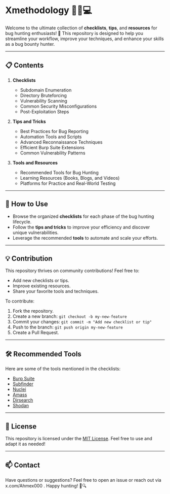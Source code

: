 # Xmethodology 🕵️‍♂️💻

Welcome to the ultimate collection of **checklists**, **tips**, and **resources** for bug hunting enthusiasts! 🎯 This repository is designed to help you streamline your workflow, improve your techniques, and enhance your skills as a bug bounty hunter.

---

## 📋 Contents
1. **Checklists**
   - Subdomain Enumeration
   - Directory Bruteforcing
   - Vulnerability Scanning
   - Common Security Misconfigurations
   - Post-Exploitation Steps

2. **Tips and Tricks**
   - Best Practices for Bug Reporting
   - Automation Tools and Scripts
   - Advanced Reconnaissance Techniques
   - Efficient Burp Suite Extensions
   - Common Vulnerability Patterns

3. **Tools and Resources**
   - Recommended Tools for Bug Hunting
   - Learning Resources (Books, Blogs, and Videos)
   - Platforms for Practice and Real-World Testing

---

## 🚀 How to Use
- Browse the organized **checklists** for each phase of the bug hunting lifecycle.
- Follow the **tips and tricks** to improve your efficiency and discover unique vulnerabilities.
- Leverage the recommended **tools** to automate and scale your efforts.

---

## 💡 Contribution
This repository thrives on community contributions! Feel free to:
- Add new checklists or tips.
- Improve existing resources.
- Share your favorite tools and techniques.

To contribute:
1. Fork the repository.
2. Create a new branch: `git checkout -b my-new-feature`
3. Commit your changes: `git commit -m "Add new checklist or tip"`
4. Push to the branch: `git push origin my-new-feature`
5. Create a Pull Request.

---

## 🛠️ Recommended Tools
Here are some of the tools mentioned in the checklists:
- [Burp Suite](https://portswigger.net/burp)
- [Subfinder](https://github.com/projectdiscovery/subfinder)
- [Nuclei](https://github.com/projectdiscovery/nuclei)
- [Amass](https://github.com/OWASP/Amass)
- [Dirsearch](https://github.com/maurosoria/dirsearch)
- [Shodan](https://www.shodan.io/)

---

## 📝 License
This repository is licensed under the [MIT License](LICENSE). Feel free to use and adapt it as needed!

---

## 📫 Contact
Have questions or suggestions? Feel free to open an issue or reach out via x.com/Ahmex000 . Happy hunting! 🐛🔍
